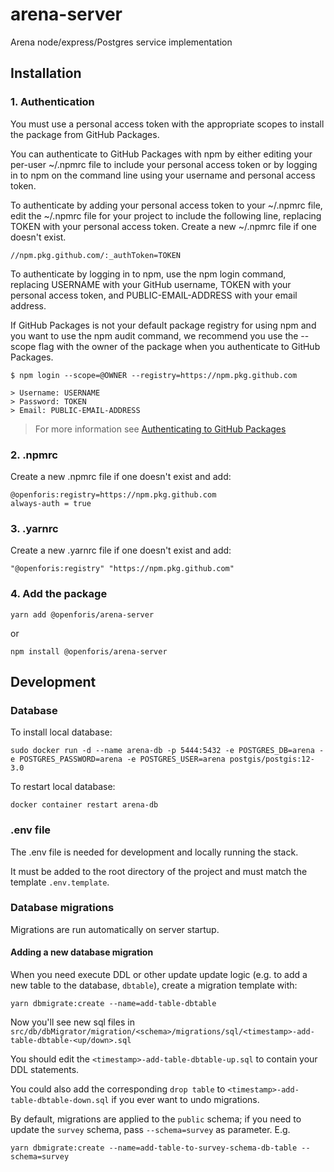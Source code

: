 # arena-server

Arena node/express/Postgres service implementation

## Installation

### 1. Authentication

You must use a personal access token with the appropriate scopes to install the package from GitHub Packages.

You can authenticate to GitHub Packages with npm by either editing your per-user ~/.npmrc file to include your personal access token or by logging in to npm on the command line using your username and personal access token.

To authenticate by adding your personal access token to your ~/.npmrc file, edit the ~/.npmrc file for your project to include the following line, replacing TOKEN with your personal access token. Create a new ~/.npmrc file if one doesn't exist.

```shell
//npm.pkg.github.com/:_authToken=TOKEN
```

To authenticate by logging in to npm, use the npm login command, replacing USERNAME with your GitHub username, TOKEN with your personal access token, and PUBLIC-EMAIL-ADDRESS with your email address.

If GitHub Packages is not your default package registry for using npm and you want to use the npm audit command, we recommend you use the --scope flag with the owner of the package when you authenticate to GitHub Packages.

```shell
$ npm login --scope=@OWNER --registry=https://npm.pkg.github.com

> Username: USERNAME
> Password: TOKEN
> Email: PUBLIC-EMAIL-ADDRESS
```

> For more information see [Authenticating to GitHub Packages](https://docs.github.com/en/packages/guides/configuring-npm-for-use-with-github-packages#authenticating-to-github-packages)

### 2. .npmrc

Create a new .npmrc file if one doesn't exist and add:

```shell
@openforis:registry=https://npm.pkg.github.com
always-auth = true
```

### 3. .yarnrc

Create a new .yarnrc file if one doesn't exist and add:

```shell
"@openforis:registry" "https://npm.pkg.github.com"
```

### 4. Add the package

```shell
yarn add @openforis/arena-server
```

or

```shell
npm install @openforis/arena-server
```

## Development

### Database

To install local database:

```shell script
sudo docker run -d --name arena-db -p 5444:5432 -e POSTGRES_DB=arena -e POSTGRES_PASSWORD=arena -e POSTGRES_USER=arena postgis/postgis:12-3.0
```

To restart local database:

```shell script
docker container restart arena-db
```

### .env file

The .env file is needed for development and locally running the stack.

It must be added to the root directory of the project and must match the template `.env.template`.

### Database migrations

Migrations are run automatically on server startup.

#### Adding a new database migration

When you need execute DDL or other update update logic (e.g. to add a new table to the database, `dbtable`), create a migration template with:

```shell
yarn dbmigrate:create --name=add-table-dbtable
```

Now you'll see new sql files in `src/db/dbMigrator/migration/<schema>/migrations/sql/<timestamp>-add-table-dbtable-<up/down>.sql`

You should edit the `<timestamp>-add-table-dbtable-up.sql` to contain your DDL statements.

You could also add the corresponding `drop table` to `<timestamp>-add-table-dbtable-down.sql` if you ever want to undo migrations.

By default, migrations are applied to the `public` schema; if you need to update the `survey` schema, pass `--schema=survey` as parameter. E.g.

```shell
yarn dbmigrate:create --name=add-table-to-survey-schema-db-table --schema=survey
```

